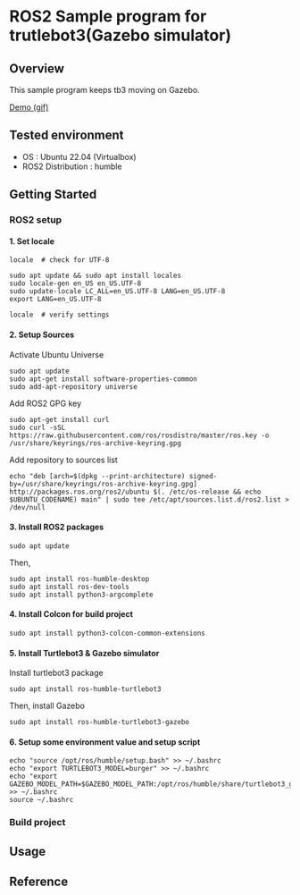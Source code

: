 # ROS2 Sample program for trutlebot3(Gazebo simulator)  
## Overview
This sample program keeps tb3 moving on Gazebo.

[Demo (gif)](https://github.com/TomoyaKamimura/nav2_gazebo/blob/main/nav2_gazebo_sample.gif)

## Tested environment
- OS : Ubuntu 22.04 (Virtualbox)
- ROS2 Distribution : humble
## Getting Started
### ROS2 setup
#### 1. Set locale
```
locale  # check for UTF-8

sudo apt update && sudo apt install locales
sudo locale-gen en_US en_US.UTF-8
sudo update-locale LC_ALL=en_US.UTF-8 LANG=en_US.UTF-8
export LANG=en_US.UTF-8

locale  # verify settings
```



#### 2. Setup Sources
Activate Ubuntu Universe
```
sudo apt update
sudo apt-get install software-properties-common
sudo add-apt-repository universe
```
Add ROS2 GPG key
```
sudo apt-get install curl
sudo curl -sSL https://raw.githubusercontent.com/ros/rosdistro/master/ros.key -o /usr/share/keyrings/ros-archive-keyring.gpg
```
Add repository to sources list
```
echo "deb [arch=$(dpkg --print-architecture) signed-by=/usr/share/keyrings/ros-archive-keyring.gpg] http://packages.ros.org/ros2/ubuntu $(. /etc/os-release && echo $UBUNTU_CODENAME) main" | sudo tee /etc/apt/sources.list.d/ros2.list > /dev/null
```



#### 3. Install ROS2 packages
```
sudo apt update
```
Then,
```
sudo apt install ros-humble-desktop
sudo apt install ros-dev-tools
sudo apt install python3-argcomplete
```



#### 4. Install Colcon for build project
```
sudo apt install python3-colcon-common-extensions
```



#### 5. Install Turtlebot3 & Gazebo simulator
Install turtlebot3 package
```
sudo apt install ros-humble-turtlebot3
```
Then, install Gazebo
```
sudo apt install ros-humble-turtlebot3-gazebo
```



#### 6. Setup some environment value and setup script
```
echo "source /opt/ros/humble/setup.bash" >> ~/.bashrc
echo "export TURTLEBOT3_MODEL=burger" >> ~/.bashrc
echo "export GAZEBO_MODEL_PATH=$GAZEBO_MODEL_PATH:/opt/ros/humble/share/turtlebot3_gazebo/models" >> ~/.bashrc
source ~/.bashrc
```


### Build project
## Usage
## Reference

